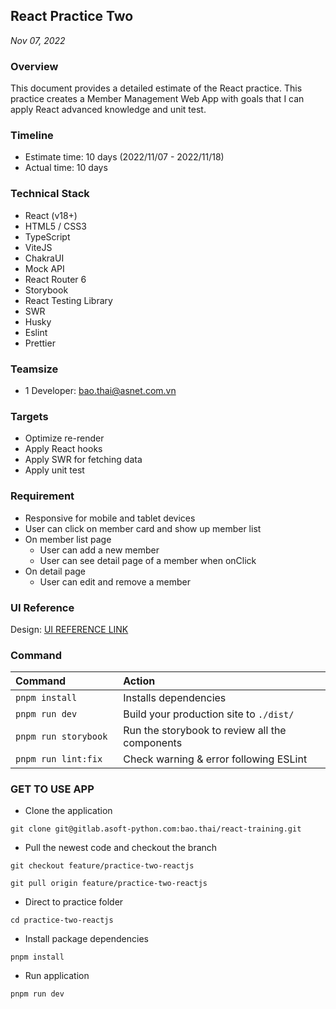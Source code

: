 ## React Practice Two ##
*Nov 07, 2022*

### Overview ###

This document provides a detailed estimate of the React practice. This practice creates a Member Management Web App with goals that I can apply React advanced knowledge and unit test.

### Timeline ###

- Estimate time:  10 days (2022/11/07 - 2022/11/18)
- Actual time: 10 days 

### Technical Stack ###

- React (v18+)
- HTML5 / CSS3
- TypeScript
- ViteJS
- ChakraUI
- Mock API
- React Router 6
- Storybook
- React Testing Library
- SWR
- Husky
- Eslint
- Prettier

### Teamsize ###

- 1 Developer: bao.thai@asnet.com.vn

### Targets ###

- Optimize re-render
- Apply React hooks
- Apply SWR for fetching data
- Apply unit test

### Requirement ###

- Responsive for mobile and tablet devices
- User can click on member card and show up member list
- On member list page
    - User can add a new member
    - User can see detail page of a member when onClick
- On detail page
    - User can edit and remove a member

### UI Reference ###

Design: [UI REFERENCE LINK](https://www.figma.com/file/TbOEy0cgczhySv0RZP1Mdp/NinjaMail-(Community)?node-id=0%3A1)


### Command ###

| Command                 | Action                                             |
| :---------------------  | :------------------------------------------------- |
| `pnpm install`          | Installs dependencies                              |
| `pnpm run dev`          | Build your production site to `./dist/`            |
| `pnpm run storybook`    | Run the storybook to review all the components     |
| `pnpm run lint:fix    ` | Check warning & error following ESLint             |

### GET TO USE APP ###

- Clone the application

`git clone git@gitlab.asoft-python.com:bao.thai/react-training.git`

- Pull the newest code and checkout the branch

`git checkout feature/practice-two-reactjs`

`git pull origin feature/practice-two-reactjs`

- Direct to practice folder

`cd practice-two-reactjs`

- Install package dependencies

`pnpm install`

- Run application

`pnpm run dev`
